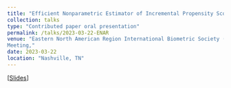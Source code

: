 ```yaml
---
title: "Efficient Nonparametric Estimator of Incremental Propensity Score Effect with Clustered Interference"
collection: talks
type: "Contributed paper oral presentation"
permalink: /talks/2023-03-22-ENAR
venue: "Eastern North American Region International Biometric Society (ENAR 2023) Spring
Meeting,"
date: 2023-03-22
location: "Nashville, TN"
---
```


[[Slides](/files/ENAR2023_ChanhwaLee.pdf)]
